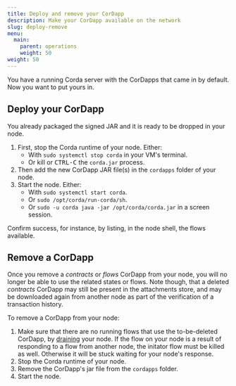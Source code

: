 ```yaml
---
title: Deploy and remove your CorDapp
description: Make your CorDapp available on the network
slug: deploy-remove
menu:
  main:
    parent: operations
    weight: 50  
weight: 50
---
```


You have a running Corda server with the CorDapps that came in by default. Now you want to put yours in.

## Deploy your CorDapp

You already packaged the signed JAR and it is ready to be dropped in your node.

1. First, stop the Corda runtime of your node. Either:
    * With `sudo systemctl stop corda` in your VM's terminal.
    * Or kill or <kbd>CTRL-C</kbd> the `corda.jar` process.
2. Then add the new CorDapp JAR file(s) in the `cordapps` folder of your node.
3. Start the node. Either:
    * With `sudo systemctl start corda`.
    * Or `sudo /opt/corda/run-corda/sh`.
    * Or `sudo -u corda java -jar /opt/corda/corda.jar` in a screen session.

Confirm success, for instance, by listing, in the node shell, the flows available.

## Remove a CorDapp

Once you remove a _contracts_ or _flows_ CorDapp from your node, you will no longer be able to use the related states or flows. Note though, that a deleted _contracts_ CorDapp may still be present in the attachments store, and may be downloaded again from another node as part of the verification of a transaction history.

To remove a CorDapp from your node:

1. Make sure that there are no running flows that use the to-be-deleted CorDapp, by [draining](https://docs.corda.net/docs/corda-os/4.5/upgrading-cordapps.html#flow-drains) your node. If the flow on your node is a result of responding to a flow from another node, the initator flow must be killed as well. Otherwise it will be stuck waiting for your node's response.
2. Stop the Corda runtime of your node.
3. Remove the CorDapp's jar file from the `cordapps` folder.
4. Start the node.
